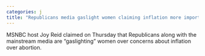 ```yaml
---
categories: j
title: "Republicans media gaslight women claiming inflation more important than abortion MSNBCs Joy Reid claims"
---
```

MSNBC host Joy Reid claimed on Thursday that Republicans along with the mainstream media are “gaslighting” women over concerns about inflation over abortion.